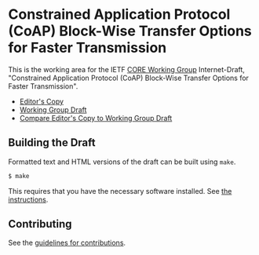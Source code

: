 # Constrained Application Protocol (CoAP) Block-Wise Transfer Options for Faster Transmission

This is the working area for the IETF [CORE Working Group](https://datatracker.ietf.org/wg/core/documents/) Internet-Draft, "Constrained Application Protocol (CoAP) Block-Wise Transfer Options for Faster Transmission".

* [Editor's Copy](https://core-wg.github.io/new-block/#go.draft-ietf-core-new-block.html)
* [Working Group Draft](https://tools.ietf.org/html/draft-ietf-core-new-block)
* [Compare Editor's Copy to Working Group Draft](https://core-wg.github.io/new-block/#go.draft-ietf-core-new-block.diff)

## Building the Draft

Formatted text and HTML versions of the draft can be built using `make`.

```sh
$ make
```

This requires that you have the necessary software installed.  See
[the instructions](https://github.com/martinthomson/i-d-template/blob/master/doc/SETUP.md).


## Contributing

See the
[guidelines for contributions](https://github.com/core-wg/new-block/blob/master/CONTRIBUTING.md).
